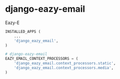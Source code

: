 django-eazy-email
=================

Eazy-E

```python
INSTALLED_APPS (
    ...
    'django_eazy_email',
)

# django-eazy-email
EAZY_EMAIL_CONTEXT_PROCESSORS = (
    'django_eazy_email.context_processors.static',
    'django_eazy_email.context_processors.media',
)
```
